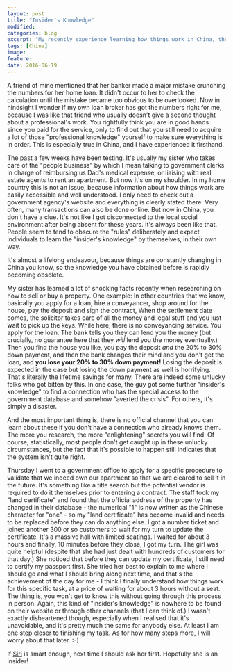 ```yaml
---
layout: post
title: "Insider's Knowledge"
modified:
categories: blog
excerpt: "My recently experience learning how things work in China, the Chinese way"
tags: [China]
image:
feature:
date: 2016-06-19
---
```


A friend of mine mentioned that her banker made a major mistake crunching the numbers for her home loan. It didn't occur to her to check the calculation until the mistake became too obvious to be overlooked. Now in hindsight I wonder if my own loan broker has got the numbers right for me, because I was like that friend who usually doesn't give a second thought about a professional's work. You rightfully think you are in good hands since you paid for the service, only to find out that you still need to acquire a lot of those "professional knowledge" yourself to make sure everything is in order. This is especially true in China, and I have experienced it firsthand.

The past a few weeks have been testing. It's usually my sister who takes care of the "people business" by which I mean talking to government clerks in charge of reimbursing us Dad's medical expense, or liaising with real estate agents to rent an apartment. But now it's on my shoulder. In my home country this is not an issue, because information about how things work are easily accessible and well understood. I only need to check out a government agency's website and everything is clearly stated there. Very often, many transactions can also be done online. But now in China, you don't have a clue. It's not like I got disconnected to the local social environment after being absent for these years. It's always been like that. People seem to tend to obscure the "rules" deliberately and expect individuals to learn the "insider's knowledge" by themselves, in their own way.

It's almost a lifelong endeavour, because things are constantly changing in China you know, so the knowledge you have obtained before is rapidly becoming obsolete.

My sister has learned a lot of shocking facts recently when researching on how to sell or buy a property. One example: In other countries that we know, basically you apply for a loan, hire a conveyancer, shop around for the house, pay the deposit and sign the contract, When the settlement date comes, the solicitor takes care of all the money and legal stuff and you just wait to pick up the keys. While here, there is no conveyancing service. You apply for the loan. The bank tells you they can lend you the money (but crucially, no guarantee here that they *will* lend you the money eventually.) Then you find the house you like, you pay the deposit *and* the 20% to 30% down payment, and then the bank changes their mind and you don't get the loan, and **you lose your 20% to 30% down payment!** Losing the deposit is expected in the case but losing the down payment as well is horrifying. That's literally the lifetime savings for many. There are indeed some unlucky folks who got bitten by this. In one case, the guy got some further "insider's knowledge" to find a connection who has the special access to the government database and somehow "averted the crisis". For others, it's simply a disaster.

And the most important thing is, there is no official channel that you can learn about these if you don't have a connection who already knows them. The more you research, the more "enlightening" secrets you will find. Of course, statistically, most people don't get caught up in these unlucky circumstances, but the fact that it's possible to happen still indicates that the system isn't quite right.

Thursday I went to a government office to apply for a specific procedure to validate that we indeed own our apartment so that we are cleared to sell it in the future. It's something like a title search but the potential vendor is required to do it themselves prior to entering a contract. The staff took my "land certificate" and found that the official address of the property has changed in their database - the numerical "1" is now written as the Chinese character for "one" - so my "land certificate" has become invalid and needs to be replaced before they can do anything else. I got a number ticket and joined another 300 or so customers to wait for my turn to update the certificate. It's a massive hall with limited seatings. I waited for about 3 hours and finally, 10 minutes before they close, I got my turn. The girl was quite helpful (despite that she had just dealt with hundreds of customers for that day.) She noticed that before they can update my certificate, I still need to certify my passport first. She tried her best to explain to me where I should go and what I should bring along next time, and that's the achievement of the day for me - I think I finally understand how things work for this specific task, at a price of waiting for about 3 hours without a seat. The thing is, you won't get to know this without going through this process in person. Again, this kind of "insider's knowledge" is nowhere to be found on their website or through other channels (that I can think of.) I wasn't exactly disheartened though, especially when I realised that it's unavoidable, and it's pretty much the same for anybody else. At least I am one step closer to finishing my task. As for how many steps more, I will worry about that later. :-)

If [Siri](http://www.apple.com/ios/siri) is smart enough, next time I should ask her first. Hopefully she is an insider!
